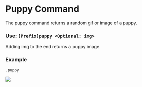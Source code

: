 # Puppy Command

The puppy command returns a random gif or image of a puppy.

### Use: `[Prefix]puppy <Optional: img>`

Adding img to the end returns a puppy image.

### Example

```
.puppy
```

![](https://cdn.discordapp.com/attachments/282295514727448587/358944464674226178/sweetpuppy.gif)


